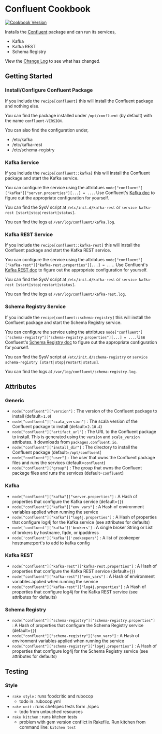 Confluent Cookbook
==================

[![Cookbook Version](https://img.shields.io/cookbook/v/confluent.svg)](https://community.opscode.com/cookbooks/confluent)

Installs the [Confluent](http://confluent.io/) package and can run its services,

 * Kafka
 * Kafka REST
 * Schema Registry

View the [Change Log](CHANGELOG.md) to see what has changed.

Getting Started
---------------

### Install/Configure Confluent Package

If you include the `recipe[confluent]` this will install the Confluent package and nothing else.

You can find the package installed under `/opt/confluent` (by default) with the name `confluent-VERSION`.

You can also find the configuration under,

 * /etc/kafka
 * /etc/kafka-rest
 * /etc/schema-registry

### Kafka Service

If you include the `recipe[confluent::kafka]` this will install the Confluent package and start the Kafka service.

You can configure the service using the attribtues `node["confluent"]["kafka"]["server.properties"][...] = ...`.
Use Confluent's [Kafka doc](http://confluent.io/docs/current/kafka/deployment.html#important-configuration-options)
to figure out the appropriate configuration for yourself.

You can find the SysV script at `/etc/init.d/kafka-rest` or `service kafka-rest [start|stop|restart|status]`.

You can find the logs at `/var/log/confluent/kafka.log`.

### Kafka REST Service

If you include the `recipe[confluent::kafka-rest]` this will install the Confluent package and start the
Kafka REST service.

You can configure the service using the attribtues `node["confluent"]["kafka-rest"]["kafka-rest.properties"][...] = ...`.
Use Confluent's [Kafka REST doc](http://confluent.io/docs/current/kafka-rest/docs/config.html) to figure out the
appropriate configuration for yourself.

You can find the SysV script at `/etc/init.d/kafka-rest` or `service kafka-rest [start|stop|restart|status]`.

You can find the logs at `/var/log/confluent/kafka-rest.log`.

### Schema Registry Service

If you include the `recipe[confluent::schema-registry]` this will install the Confluent package and start the
Schema Registry service.

You can configure the service using the attribtues `node["confluent"]["schema-registry"]["schema-registry.properties"][...] = ...`.
Use Confluent's [Schema Registry doc](http://confluent.io/docs/current/schema-registry/docs/config.html) to figure out the
appropriate configuration for yourself.

You can find the SysV script at `/etc/init.d/schema-registry` or `service schema-registry [start|stop|restart|status]`.

You can find the logs at `/var/log/confluent/schema-registry.log`.

Attributes
----------

### Generic

 * `node["confluent"]["version"]` : The version of the Confluent package to install (default=`1.0`)
 * `node["confluent"]["scala_version"]` : The scala version of the Confluent package to install (default=`2.10.4`)
 * `node["confluent"]["artifact_url"]` : The URL to the Confluent package to install. This is generated using the `version` and `scala_version` attributes. It downloads from `packages.confluent.io`.
 * `node["confluent"]["install_dir"]` : The directory to install the Confluent package (default=`/opt/confluent`)
 * `node["confluent"]["user"]` : The user that owns the Confluent package files and runs the services (default=`confluent`)
 * `node["confluent"]["group"]` : The group that owns the Confluent package files and runs the services (default=`confluent`)

### Kafka

 * `node["confluent"]["kafka"]["server.properties"]` : A Hash of properties that configure the Kafka service (default=`{}`)
 * `node["confluent"]["kafka"]["env_vars"]` : A Hash of environment variables applied when running the service
 * `node["confluent"]["kafka"]["log4j.properties"]` : A Hash of properties that configure log4j for the Kafka service (see attributes for defaults)
 * `node['confluent']['kafka']['brokers']` : A single broker String or List of brokers by hostname, fqdn, or ipaddress
 * `node['confluent']['kafka']['zookeepers']` : A list of zookeeper hostname:port's to add to kafka config

### Kafka REST

 * `node["confluent"]["kafka-rest"]["kafka-rest.properties"]` : A Hash of properties that configure the Kafka REST service (default=`{}`)
 * `node["confluent"]["kafka-rest"]["env_vars"]` : A Hash of environment variables applied when running the service
 * `node["confluent"]["kafka-rest"]["log4j.properties"]` : A Hash of properties that configure log4j for the Kafka REST service (see attributes for defaults)

### Schema Registry

 * `node["confluent"]["schema-registry"]["schema-registry.properties"]` : A Hash of properties that configure the Schema Registry service (default=`{}`)
 * `node["confluent"]["schema-registry"]["env_vars"]` : A Hash of environment variables applied when running the service
 * `node["confluent"]["schema-registry"]["log4j.properties"]` : A Hash of properties that configure log4j for the Schema Registry service (see attributes for defaults)

Testing
-------

### Style
* `rake style` : runs foodcritic and rubocop
  * todo in .rubocop.yml
* `rake unit` : runs chefspec tests form ./spec
  * todo from untouched resources
* `rake kitchen` : runs kitchen tests
  * problem with gem version conflict in Rakefile.  Run kitchen from command line: `kitchen test`
